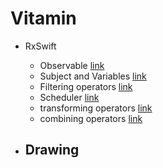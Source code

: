 # Vitamin


- RxSwift
  - Observable [link](https://gist.github.com/torpedo87/9d50e11a181c291a06035046447c559d)
  - Subject and Variables [link](https://gist.github.com/torpedo87/332b33c3fa07f3e8aae9bcf9b8a38f1a)
  - Filtering operators [link](https://gist.github.com/torpedo87/64fca75cdb6ea80491ca747b11f88cb2)
  - Scheduler [link](https://gist.github.com/torpedo87/7b222355ee387df5a9c89a5146a7d5be)
  - transforming operators [link](https://gist.github.com/torpedo87/5a47d5b8f7f2a0c279d8f52ec1553fed)
  - combining operators [link](https://gist.github.com/torpedo87/f93306f4f9397bc4142ac54ac2521c8d)


- Drawing
  - 
